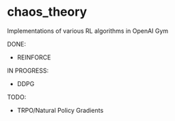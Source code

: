 # chaos_theory

Implementations of various RL algorithms in OpenAI Gym

DONE:
- REINFORCE

IN PROGRESS:
- DDPG 

TODO:
- TRPO/Natural Policy Gradients

